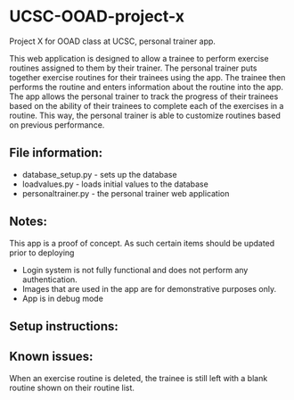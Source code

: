 # UCSC-OOAD-project-x
Project X for OOAD class at UCSC, personal trainer app.  

This web application is designed to allow a trainee to perform exercise routines assigned to them by their trainer.  The personal trainer puts together exercise routines for their trainees using the app.  The trainee then performs the routine and enters information about the routine into the app.  The app allows the personal trainer to track the progress of their trainees based on the ability of their trainees to complete each of the exercises in a routine.  This way, the personal trainer is able to customize routines based on previous performance.

## File information:
* database_setup.py - sets up the database
* loadvalues.py - loads initial values to the database
* personaltrainer.py - the personal trainer web application

## Notes:
This app is a proof of concept.  As such certain items should be updated prior to deploying
* Login system is not fully functional and does not perform any authentication.
* Images that are used in the app are for demonstrative purposes only.
* App is in debug mode

## Setup instructions:

## Known issues:
When an exercise routine is deleted, the trainee is still left with a blank routine shown on their routine list.
